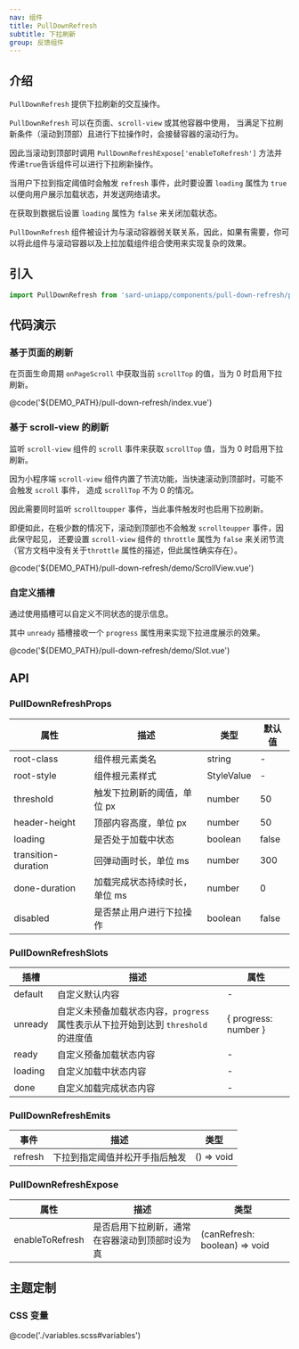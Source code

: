 ```yaml
---
nav: 组件
title: PullDownRefresh
subtitle: 下拉刷新
group: 反馈组件
---
```


## 介绍

`PullDownRefresh` 提供下拉刷新的交互操作。

`PullDownRefresh` 可以在页面、`scroll-view` 或其他容器中使用，
当满足下拉刷新条件（滚动到顶部）且进行下拉操作时，会接替容器的滚动行为。

因此当滚动到顶部时调用 `PullDownRefreshExpose['enableToRefresh']` 方法并传递`true`告诉组件可以进行下拉刷新操作。

当用户下拉到指定阈值时会触发 `refresh` 事件，此时要设置 `loading` 属性为 `true` 以便向用户展示加载状态，并发送网络请求。

在获取到数据后设置 `loading` 属性为 `false` 来关闭加载状态。

`PullDownRefresh` 组件被设计为与滚动容器弱关联关系，因此，如果有需要，你可以将此组件与滚动容器以及上拉加载组件组合使用来实现复杂的效果。

## 引入

```ts
import PullDownRefresh from 'sard-uniapp/components/pull-down-refresh/pull-down-refresh.vue'
```

## 代码演示

### 基于页面的刷新

在页面生命周期 `onPageScroll` 中获取当前 `scrollTop` 的值，当为 0 时启用下拉刷新。

@code('${DEMO_PATH}/pull-down-refresh/index.vue')

### 基于 scroll-view 的刷新

监听 `scroll-view` 组件的 `scroll` 事件来获取 `scrollTop` 值，当为 0 时启用下拉刷新。

因为小程序端 `scroll-view` 组件内置了节流功能，当快速滚动到顶部时，可能不会触发 `scroll` 事件，
造成 `scrollTop` 不为 0 的情况。

因此需要同时监听 `scrolltoupper` 事件，当此事件触发时也启用下拉刷新。

即便如此，在极少数的情况下，滚动到顶部也不会触发 `scrolltoupper` 事件，因此保守起见，
还要设置 `scroll-view` 组件的 `throttle` 属性为 `false` 来关闭节流（官方文档中没有关于`throttle` 属性的描述，但此属性确实存在）。

@code('${DEMO_PATH}/pull-down-refresh/demo/ScrollView.vue')

### 自定义插槽

通过使用插槽可以自定义不同状态的提示信息。

其中 `unready` 插槽接收一个 `progress` 属性用来实现下拉进度展示的效果。

@code('${DEMO_PATH}/pull-down-refresh/demo/Slot.vue')

## API

### PullDownRefreshProps

| 属性                | 描述                          | 类型       | 默认值 |
| ------------------- | ----------------------------- | ---------- | ------ |
| root-class          | 组件根元素类名                | string     | -      |
| root-style          | 组件根元素样式                | StyleValue | -      |
| threshold           | 触发下拉刷新的阈值，单位 px   | number     | 50     |
| header-height       | 顶部内容高度，单位 px         | number     | 50     |
| loading             | 是否处于加载中状态            | boolean    | false  |
| transition-duration | 回弹动画时长，单位 ms         | number     | 300    |
| done-duration       | 加载完成状态持续时长，单位 ms | number     | 0      |
| disabled            | 是否禁止用户进行下拉操作      | boolean    | false  |

### PullDownRefreshSlots

| 插槽    | 描述                                                                               | 属性                 |
| ------- | ---------------------------------------------------------------------------------- | -------------------- |
| default | 自定义默认内容                                                                     | -                    |
| unready | 自定义未预备加载状态内容，`progress` 属性表示从下拉开始到达到 `threshold` 的进度值 | { progress: number } |
| ready   | 自定义预备加载状态内容                                                             | -                    |
| loading | 自定义加载中状态内容                                                               | -                    |
| done    | 自定义加载完成状态内容                                                             | -                    |

### PullDownRefreshEmits

| 事件    | 描述                           | 类型       |
| ------- | ------------------------------ | ---------- |
| refresh | 下拉到指定阈值并松开手指后触发 | () => void |

### PullDownRefreshExpose

| 属性            | 描述                                           | 类型                          |
| --------------- | ---------------------------------------------- | ----------------------------- |
| enableToRefresh | 是否启用下拉刷新，通常在容器滚动到顶部时设为真 | (canRefresh: boolean) => void |

## 主题定制

### CSS 变量

@code('./variables.scss#variables')
